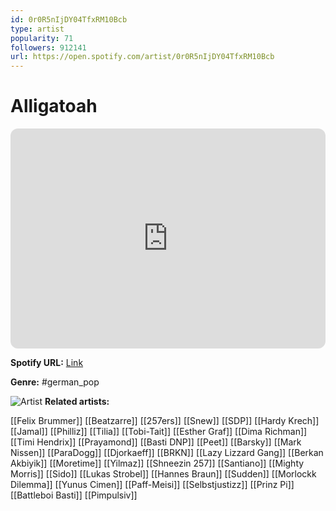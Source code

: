 ```yaml
---
id: 0r0R5nIjDY04TfxRM10Bcb
type: artist
popularity: 71
followers: 912141
url: https://open.spotify.com/artist/0r0R5nIjDY04TfxRM10Bcb
---
```

# Alligatoah

<iframe style="border-radius:12px" src="https://open.spotify.com/embed/artist/0r0R5nIjDY04TfxRM10Bcb" width="100%" height="352" frameBorder="0" allowfullscreen="" allow="autoplay; clipboard-write; encrypted-media; fullscreen; picture-in-picture" loading="lazy"></iframe>

**Spotify URL:** [Link](https://open.spotify.com/artist/0r0R5nIjDY04TfxRM10Bcb)

**Genre:**  #german_pop

![Artist](https://i.scdn.co/image/ab6761610000e5eb2cb640df69704aa9cbd17875)
**Related artists:**

[[Felix Brummer]]
[[Beatzarre]]
[[257ers]]
[[Snew]]
[[SDP]]
[[Hardy Krech]]
[[Jamal]]
[[Philliz]]
[[Tilia]]
[[Tobi-Tait]]
[[Esther Graf]]
[[Dima Richman]]
[[Timi Hendrix]]
[[Prayamond]]
[[Basti DNP]]
[[Peet]]
[[Barsky]]
[[Mark Nissen]]
[[ParaDogg]]
[[Djorkaeff]]
[[BRKN]]
[[Lazy Lizzard Gang]]
[[Berkan Akbiyik]]
[[Moretime]]
[[Yilmaz]]
[[Shneezin 257]]
[[Santiano]]
[[Mighty Morris]]
[[Sido]]
[[Lukas Strobel]]
[[Hannes Braun]]
[[Sudden]]
[[Morlockk Dilemma]]
[[Yunus Cimen]]
[[Paff-Meisi]]
[[Selbstjustizz]]
[[Prinz Pi]]
[[Battleboi Basti]]
[[Pimpulsiv]]
